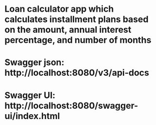 # Loan calculator app which calculates installment plans based on the amount, annual interest percentage, and number of months

# Swagger json: http://localhost:8080/v3/api-docs
# Swagger UI: http://localhost:8080/swagger-ui/index.html